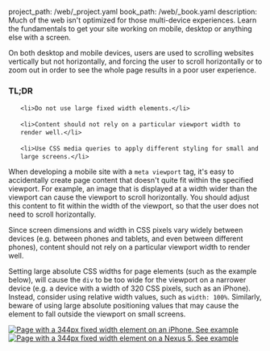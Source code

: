 project_path: /web/_project.yaml
book_path: /web/_book.yaml
description: Much of the web isn't optimized for those multi-device experiences. Learn the fundamentals to get your site working on mobile, desktop or anything else with a screen.

<p class="intro">
  On both desktop and mobile devices, users are used to scrolling websites vertically but not horizontally, and forcing the user to scroll horizontally or to zoom out in order to see the whole page results in a poor user experience.
</p>
















<div class="wf-highlight-list wf-highlight-list--learning" markdown="1">
  <h3 class="wf-highlight-list__title">TL;DR</h3>

  
  <ul class="wf-highlight-list__list">
    
    <li>Do not use large fixed width elements.</li>
    
    <li>Content should not rely on a particular viewport width to render well.</li>
    
    <li>Use CSS media queries to apply different styling for small and large screens.</li>
    
  </ul>
  
</div>



When developing a mobile site with a `meta viewport` tag, it's easy to
accidentally create page content that doesn't quite fit within the specified
viewport. For example, an image that is displayed at a width wider than the
viewport can cause the viewport to scroll horizontally. You should adjust this
content to fit within the width of the viewport, so that the user does not need
to scroll horizontally.

Since screen dimensions and width in CSS pixels vary widely between devices
(e.g. between phones and tablets, and even between different phones), content
should not rely on a particular viewport width to render well.

Setting large absolute CSS widths for page elements (such as the example below),
will cause the `div` to be too wide for the viewport on a narrower device (e.g.
a device with a width of 320 CSS pixels, such as an iPhone). Instead, consider
using relative width values, such as `width: 100%`.  Similarly, beware of using
large absolute positioning values that may cause the element to fall outside the
viewport on small screens.

<div class="mdl-grid">
  <div class="mdl-cell mdl-cell--6-col">
    <a href="/web/resources/samples/fundamentals/design-and-ui/responsive/fundamentals/vp-fixed.html">
      <img src="imgs/vp-fixed-iph.png" srcset="imgs/vp-fixed-iph.png 1x, imgs/vp-fixed-iph-2x.png 2x"  alt="Page with a 344px fixed width element on an iPhone.">
      See example
    </a>
  </div>

  <div class="mdl-cell mdl-cell--6-col">
    <a href="/web/resources/samples/fundamentals/design-and-ui/responsive/fundamentals/vp-fixed.html">
      <img src="imgs/vp-fixed-n5.png" srcset="imgs/vp-fixed-n5.png 1x, imgs/vp-fixed-n5-2x.png 2x"  alt="Page with a 344px fixed width element on a Nexus 5.">
      See example
    </a>
  </div>
</div>



